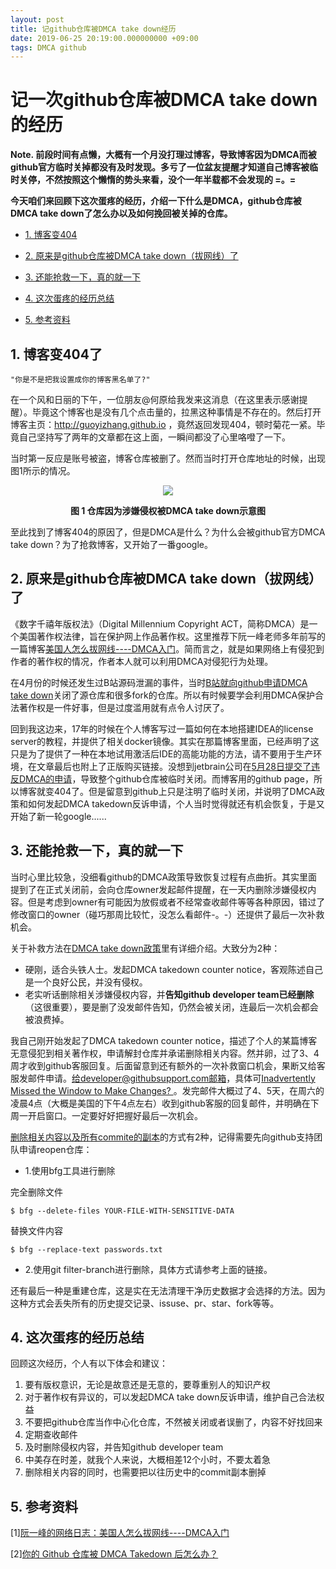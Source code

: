 ```yaml
---
layout: post
title: 记github仓库被DMCA take down经历
date: 2019-06-25 20:19:00.000000000 +09:00
tags: DMCA github
---
```



# 记一次github仓库被DMCA take down的经历

**Note. 前段时间有点懒，大概有一个月没打理过博客，导致博客因为DMCA而被github官方临时关掉都没有及时发现。多亏了一位盆友提醒才知道自己博客被临时关停，不然按照这个懒惰的势头来看，没个一年半载都不会发现的 =。=**

**今天咱们来回顾下这次蛋疼的经历，介绍一下什么是DMCA，github仓库被DMCA take down了怎么办以及如何挽回被关掉的仓库。**

- [1. 博客变404](https://github.com/guoyizhang/guoyizhang.github.io/blob/master/_posts/2019-06-25-%E8%AE%B0github%E4%BB%93%E5%BA%93%E8%A2%ABDMCA%20take%20down%E7%BB%8F%E5%8E%86.md#1-%E5%8D%9A%E5%AE%A2%E5%8F%98404%E4%BA%86)

- [2. 原来是github仓库被DMCA take down（拔网线）了](https://github.com/guoyizhang/guoyizhang.github.io/blob/master/_posts/2019-06-25-%E8%AE%B0github%E4%BB%93%E5%BA%93%E8%A2%ABDMCA%20take%20down%E7%BB%8F%E5%8E%86.md#2-%E5%8E%9F%E6%9D%A5%E6%98%AFgithub%E4%BB%93%E5%BA%93%E8%A2%ABdmca-take-down%E6%8B%94%E7%BD%91%E7%BA%BF%E4%BA%86)

- [3. 还能抢救一下，真的就一下](https://github.com/guoyizhang/guoyizhang.github.io/blob/master/_posts/2019-06-25-%E8%AE%B0github%E4%BB%93%E5%BA%93%E8%A2%ABDMCA%20take%20down%E7%BB%8F%E5%8E%86.md#3-%E8%BF%98%E8%83%BD%E6%8A%A2%E6%95%91%E4%B8%80%E4%B8%8B%E7%9C%9F%E7%9A%84%E5%B0%B1%E4%B8%80%E4%B8%8B)

- [4. 这次蛋疼的经历总结](https://github.com/guoyizhang/guoyizhang.github.io/blob/master/_posts/2019-06-25-%E8%AE%B0github%E4%BB%93%E5%BA%93%E8%A2%ABDMCA%20take%20down%E7%BB%8F%E5%8E%86.md#4-%E8%BF%99%E6%AC%A1%E8%9B%8B%E7%96%BC%E7%9A%84%E7%BB%8F%E5%8E%86%E6%80%BB%E7%BB%93)

- [5. 参考资料](https://github.com/guoyizhang/guoyizhang.github.io/blob/master/_posts/2019-06-25-%E8%AE%B0github%E4%BB%93%E5%BA%93%E8%A2%ABDMCA%20take%20down%E7%BB%8F%E5%8E%86.md#5-%E5%8F%82%E8%80%83%E8%B5%84%E6%96%99)

## 1. 博客变404了

`"你是不是把我设置成你的博客黑名单了?"`

在一个风和日丽的下午，一位朋友@何原给我发来这消息（在这里表示感谢提醒）。毕竟这个博客也是没有几个点击量的，拉黑这种事情是不存在的。然后打开博客主页：http://guoyizhang.github.io ，竟然返回发现404，顿时菊花一紧。毕竟自己坚持写了两年的文章都在这上面，一瞬间都没了心里咯噔了一下。

当时第一反应是账号被盗，博客仓库被删了。然而当时打开仓库地址的时候，出现图1所示的情况。

<div align="center">
<img src="https://github.com/guoyizhang/guoyizhang.github.io/blob/master/image/2019-06-25/dmca-cut.png?raw=true" >
</div>

<p align="center">
  <b>图 1 仓库因为涉嫌侵权被DMCA take down示意图</b><br>
</p>

至此找到了博客404的原因了，但是DMCA是什么？为什么会被github官方DMCA take down？为了抢救博客，又开始了一番google。

## 2. 原来是github仓库被DMCA take down（拔网线）了

《数字千禧年版权法》（Digital Millennium Copyright ACT，简称DMCA）是一个美国著作权法律，旨在保护网上作品著作权。这里推荐下阮一峰老师多年前写的一篇博客[美国人怎么拔网线----DMCA入门](http://www.ruanyifeng.com/blog/2010/03/dmca.html)。简而言之，就是如果网络上有侵犯到作者的著作权的情况，作者本人就可以利用DMCA对侵犯行为处理。

在4月份的时候还发生过B站源码泄漏的事件，当时[B站就向github申请DMCA take down](https://www.oschina.net/news/106201/github-publishes-dmca-takedown-from-bilibili)关闭了源仓库和很多fork的仓库。所以有时候要学会利用DMCA保护合法著作权是一件好事，但是过度滥用就有点令人讨厌了。

回到我这边来，17年的时候在个人博客写过一篇如何在本地搭建IDEA的license server的教程，并提供了相关docker镜像。其实在那篇博客里面，已经声明了这只是为了提供了一种在本地试用激活后IDE的高能功能的方法，请不要用于生产环境，在文章最后也附上了正版购买链接。没想到jetbrain公司在[5月28日提交了违反DMCA的申请](https://github.com/github/dmca/blob/master/2019/05/2019-05-28-Jetbrains.md)，导致整个github仓库被临时关闭。而博客用的github page，所以博客就变404了。但是留意到github上只是注明了临时关闭，并说明了DMCA政策和如何发起DMCA takedown反诉申请，个人当时觉得就还有机会恢复，于是又开始了新一轮google......

## 3. 还能抢救一下，真的就一下

当时心里比较急，没细看github的DMCA政策导致恢复过程有点曲折。其实里面提到了在正式关闭前，会向仓库owner发起邮件提醒，在一天内删除涉嫌侵权内容。但是考虑到owner有可能因为放假或者不经常查收邮件等等各种原因，错过了修改窗口的owner（碰巧那周比较忙，没怎么看邮件-。-）还提供了最后一次补救机会。

关于补救方法在[DMCA take down政策](https://www.baidu.com/link?url=UBrUG9zW24G8kBmWu9vPjeJL9eFdNuhmTYh3QGza8skbozj5jP4-f9Iqm9IgSXIE_zqtwIOJk34ZChR2rpFr4K&wd=&eqid=f85b39680006d29e000000035d22ba42)里有详细介绍。大致分为2种：

- 硬刚，适合头铁人士。发起DMCA takedown counter notice，客观陈述自己是一个良好公民，并没有侵权。
- 老实听话删除相关涉嫌侵权内容，并**告知github developer team已经删除**（这很重要），要是删了没发邮件告知，仍然会被关闭，连最后一次机会都会被浪费掉。

我自己刚开始发起了DMCA takedown counter notice，描述了个人的某篇博客无意侵犯到相关著作权，申请解封仓库并承诺删除相关内容。然并卵，过了3、4周才收到github客服回复。后面留意到还有额外的一次补救窗口机会，果断又给客服发邮件申请。给developer@githubsupport.com邮箱，具体可[Inadvertently Missed the Window to Make Changes? ](https://help.github.com/en/articles/dmca-takedown-policy#c-what-if-i-inadvertently-missed-the-window-to-make-changes)。发完邮件大概过了4、5天，在周六的凌晨4点（大概是美国的下午4点左右）收到github客服的回复邮件，并明确在下周一开启窗口。一定要好好把握好最后一次机会。

[删除相关内容以及所有commite的副本](https://help.github.com/en/articles/removing-sensitive-data-from-a-repository)的方式有2种，记得需要先向github支持团队申请reopen仓库：

- 1.使用bfg工具进行删除

完全删除文件

```
$ bfg --delete-files YOUR-FILE-WITH-SENSITIVE-DATA
```

替换文件内容

```
$ bfg --replace-text passwords.txt
```

- 2.使用git filter-branch进行删除，具体方式请参考上面的链接。


还有最后一种是重建仓库，这是实在无法清理干净历史数据才会选择的方法。因为这种方式会丢失所有的历史提交记录、issuse、pr、star、fork等等。

## 4. 这次蛋疼的经历总结

回顾这次经历，个人有以下体会和建议：

1. 要有版权意识，无论是故意还是无意的，要尊重别人的知识产权
2. 对于著作权有异议的，可以发起DMCA take down反诉申请，维护自己合法权益
3. 不要把github仓库当作中心化仓库，不然被关闭或者误删了，内容不好找回来
4. 定期查收邮件
5. 及时删除侵权内容，并告知github developer team
6. 中美存在时差，就我个人来说，大概相差12个小时，不要太着急
7. 删除相关内容的同时，也需要把以往历史中的commit副本删掉

## 5. 参考资料

[1][阮一峰的网络日志：美国人怎么拔网线----DMCA入门](http://www.ruanyifeng.com/blog/2010/03/dmca.html)

[2][你的 Github 仓库被 DMCA Takedown 后怎么办？](https://linux.cn/article-9374-1.html)

